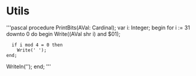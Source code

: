 # Utils

'''pascal
procedure PrintBits(AVal: Cardinal);
var i: Integer;
begin
  for i := 31 downto 0 do
    begin
      Write((AVal shr i) and $01);

      if i mod 4 = 0 then
        Write(' ');
    end;

  Writeln('');
end;
'''